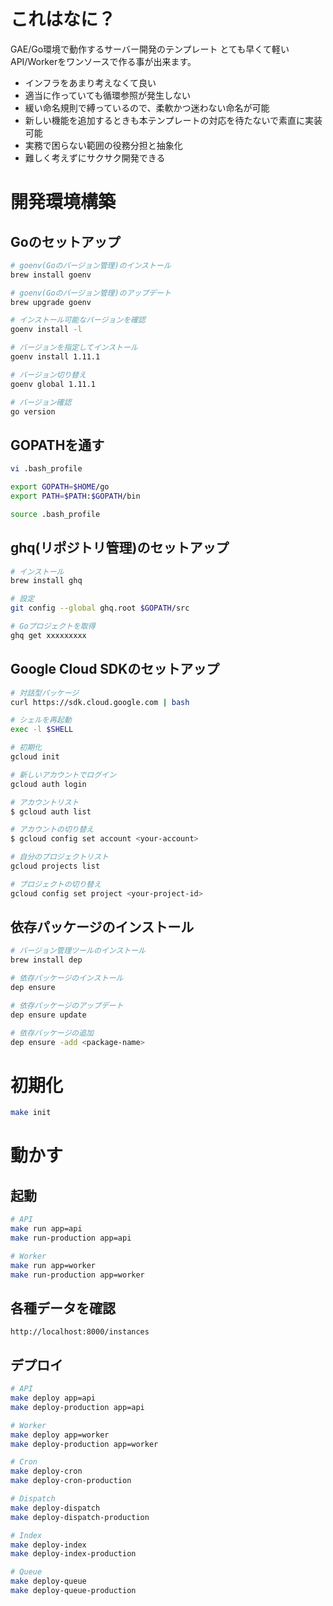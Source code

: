 # これはなに？
GAE/Go環境で動作するサーバー開発のテンプレート
とても早くて軽いAPI/Workerをワンソースで作る事が出来ます。
- インフラをあまり考えなくて良い
- 適当に作っていても循環参照が発生しない
- 緩い命名規則で縛っているので、柔軟かつ迷わない命名が可能
- 新しい機能を追加するときも本テンプレートの対応を待たないで素直に実装可能
- 実務で困らない範囲の役務分担と抽象化
- 難しく考えずにサクサク開発できる

# 開発環境構築
## Goのセットアップ
```bash
# goenv(Goのバージョン管理)のインストール
brew install goenv

# goenv(Goのバージョン管理)のアップデート
brew upgrade goenv

# インストール可能なバージョンを確認
goenv install -l

# バージョンを指定してインストール
goenv install 1.11.1

# バージョン切り替え
goenv global 1.11.1

# バージョン確認
go version
```

## GOPATHを通す
```bash
vi .bash_profile

export GOPATH=$HOME/go
export PATH=$PATH:$GOPATH/bin

source .bash_profile
```

## ghq(リポジトリ管理)のセットアップ
```bash
# インストール
brew install ghq

# 設定
git config --global ghq.root $GOPATH/src

# Goプロジェクトを取得
ghq get xxxxxxxxx
```

## Google Cloud SDKのセットアップ
```bash
# 対話型パッケージ
curl https://sdk.cloud.google.com | bash

# シェルを再起動
exec -l $SHELL

# 初期化
gcloud init

# 新しいアカウントでログイン
gcloud auth login

# アカウントリスト
$ gcloud auth list

# アカウントの切り替え
$ gcloud config set account <your-account>

# 自分のプロジェクトリスト
gcloud projects list

# プロジェクトの切り替え
gcloud config set project <your-project-id>
```

## 依存パッケージのインストール
```bash
# バージョン管理ツールのインストール
brew install dep

# 依存パッケージのインストール
dep ensure

# 依存パッケージのアップデート
dep ensure update

# 依存パッケージの追加
dep ensure -add <package-name>
```

# 初期化
```bash
make init
```

# 動かす
## 起動
```bash
# API
make run app=api
make run-production app=api

# Worker
make run app=worker
make run-production app=worker
```

## 各種データを確認
```
http://localhost:8000/instances
```

## デプロイ
```bash
# API
make deploy app=api
make deploy-production app=api

# Worker
make deploy app=worker
make deploy-production app=worker

# Cron
make deploy-cron
make deploy-cron-production

# Dispatch
make deploy-dispatch
make deploy-dispatch-production

# Index
make deploy-index
make deploy-index-production

# Queue
make deploy-queue
make deploy-queue-production
```
